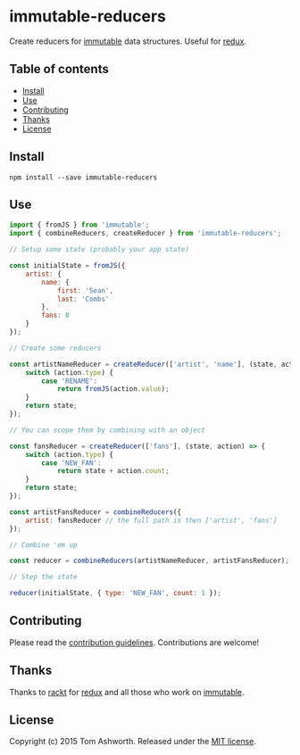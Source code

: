 # immutable-reducers

Create reducers for [immutable][immutable] data structures. Useful for [redux][redux].

## Table of contents

* [Install](#install)
* [Use](#use)
* [Contributing](#contributing)
* [Thanks](#thanks)
* [License](#license)

## Install

```
npm install --save immutable-reducers
```

## Use

```js
import { fromJS } from 'immutable';
import { combineReducers, createReducer } from 'immutable-reducers';

// Setup some state (probably your app state)

const initialState = fromJS({
    artist: {
        name: {
            first: 'Sean',
            last: 'Combs'
        },
        fans: 0
    }
});

// Create some reducers

const artistNameReducer = createReducer(['artist', 'name'], (state, action) => {
    switch (action.type) {
        case 'RENAME':
            return fromJS(action.value);
    }
    return state;
});

// You can scope them by combining with an object

const fansReducer = createReducer(['fans'], (state, action) => {
    switch (action.type) {
        case 'NEW_FAN':
            return state + action.count;
    }
    return state;
});

const artistFansReducer = combineReducers({
    artist: fansReducer // the full path is then ['artist', 'fans']
});

// Combine 'em up

const reducer = combineReducers(artistNameReducer, artistFansReducer);

// Step the state

reducer(initialState, { type: 'NEW_FAN', count: 1 });

```

## Contributing

Please read the [contribution guidelines][contributing-url]. Contributions are
welcome!

## Thanks

Thanks to [rackt][rackt] for [redux][redux] and all those who work on [immutable][immutable].

## License

Copyright (c) 2015 Tom Ashworth. Released under the [MIT
license](http://www.opensource.org/licenses/mit-license.php).

[contributing-url]: https://github.com/phuu/immutable-reducers/blob/master/CONTRIBUTING.md
[immutable]: https://facebook.github.io/immutable-js/
[rackt]: https://github.com/rackt
[redux]: http://rackt.github.io/redux/

